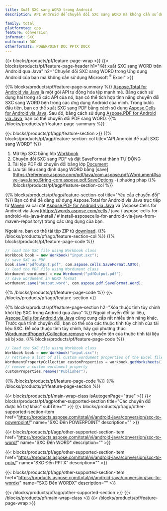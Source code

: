 ```yaml
---
title: Xuất SXC sang WORD trong Android
description: API Android để chuyển đổi SXC sang WORD mà không cần sử dụng Microsoft Word

family: total
platformtag: cpp
feature: conversion
informat: SXC
outformat: DOC
otherformats: POWERPOINT DOC PPTX DOCX
---
```

{{< blocks/products/pf/feature-page-wrap >}}
{{< blocks/products/pf/feature-page-header h1="Kết xuất SXC sang WORD trên Android qua Java" h2="Chuyển đổi SXC sang WORD trong Ứng dụng Android của bạn mà không cần sử dụng Microsoft <sup>&reg;</sup> Excel" >}}

{{% blocks/products/pf/feature-page-summary %}}
[Aspose.Total for Android via Java](https://products.aspose.com/total/android-java/) là một gói API tự động hóa tệp mạnh mẽ. Bằng cách sử dụng hai trong số các API của nó, bạn có thể tích hợp tính năng chuyển đổi SXC sang WORD bên trong các ứng dụng Android của mình. Trong bước đầu tiên, bạn có thể xuất SXC sang PDF bằng cách sử dụng [Aspose.Cells for Android via Java](https://products.aspose.com/cells/android-java/). Sau đó, bằng cách sử dụng [Aspose.PDF for Android via Java](https://products.aspose.com/pdf/android-java/), bạn có thể chuyển đổi PDF sang WORD. 
{{% /blocks/products/pf/feature-page-summary  %}}

{{< blocks/products/pf/agp/feature-section >}}
{{% blocks/products/pf/agp/feature-section-col title="API Android để xuất SXC sang WORD" %}}
1. Mở tệp SXC bằng lớp [Workbook](https://reference.aspose.com/cells/java/com.aspose.cells/Workbook)
2. Chuyển đổi SXC sang PDF và đặt SaveFormat thành TỰ ĐỘNG
3. Tải tệp PDF đã chuyển đổi bằng lớp [Document](https://reference.aspose.com/pdf/java/com.aspose.pdf/Wordument)
4. Lưu tài liệu sang định dạng WORD bằng [save](https://reference.aspose.com/pdf/java/com.aspose.pdf/Wordument#save-java.lang.String-com.aspose.pdf.SaveOptions -) phương pháp
{{% /blocks/products/pf/agp/feature-section-col %}}

{{% blocks/products/pf/agp/feature-section-col title="Yêu cầu chuyển đổi" %}}
Bạn có thể dễ dàng sử dụng Aspose.Total for Android via Java trực tiếp từ [Maven](https://releases.aspose.com/total/java/) và cài đặt [Aspose.PDF for Android via Java](https://words.aspose.com/pdf/androidjava/installation/) và [Aspose.Cells for Android via Java](https://words.aspose.com/cells / java / aspose-cells-for-android-via-java-install / # install-asposecells-for-android-via-java-from-maven-repository) trong các ứng dụng của bạn.

Ngoài ra, bạn có thể tải tệp ZIP từ [download](https://releases.aspose.com/total/androidjava).
{{% /blocks/products/pf/agp/feature-section-col %}}
{{% blocks/products/pf/feature-page-code %}}

```java
// load the SXC file using Workbook class
Workbook book = new Workbook("input.sxc");
// save SXC as PDF
book.save("pdfOutput.pdf", com.aspose.cells.SaveFormat.AUTO);
// load the PDF file using Wordument class
Wordument wordument = new Wordument("pdfOutput.pdf");
// save wordument in WORD format
wordument.save("output.word", com.aspose.pdf.SaveFormat.Word);    
```


{{% /blocks/products/pf/feature-page-code %}}
{{< /blocks/products/pf/agp/feature-section >}}

{{% blocks/products/pf/feature-page-section  h2="Xóa thuộc tính tùy chỉnh khỏi tệp SXC trong Android qua Java" %}}
Ngoài chuyển đổi tài liệu, [Aspose.Cells for Android via Java](https://products.aspose.com/cells/android-java/) cũng cung cấp rất nhiều tính năng khác. Trước quá trình chuyển đổi, bạn có thể xóa các thuộc tính tùy chỉnh của tài liệu SXC. Để xóa thuộc tính tùy chỉnh, hãy gọi phương thức [WordumentPropertyCollection.remove](https://reference.aspose.com/cells/java/com.aspose.cells/wordumentpropertycollection#remove (java.lang.String)) và chuyển tên của thuộc tính tài liệu sẽ bị xóa.
{{% blocks/products/pf/feature-page-code %}}

```java
// load the SXC file using Workbook class
Workbook book = new Workbook("input.sxc");
// retrieve a list of all custom wordument properties of the Excel file
WordumentPropertyCollection customProperties = workbook.getWorksheets().getCustomWordumentProperties();
// remove a custom wordument property
customProperties.remove("Publisher"); 
```

{{% /blocks/products/pf/feature-page-code  %}}
{{% /blocks/products/pf/feature-page-section %}}

{{< blocks/products/pf/main-wrap-class isAutogenPage="true" >}}
{{< blocks/products/pf/agp/other-supported-section title="Các chuyển đổi được hỗ trợ khác" subTitle="" >}}
{{< blocks/products/pf/agp/other-supported-section-item href="https://products.aspose.com/total/vi/android-java/conversion/sxc-to-powerpoint/" name="SXC Đến POWERPOINT" description="" >}}

{{< blocks/products/pf/agp/other-supported-section-item href="https://products.aspose.com/total/vi/android-java/conversion/sxc-to-word/" name="SXC Đến WORD" description="" >}}

{{< blocks/products/pf/agp/other-supported-section-item href="https://products.aspose.com/total/vi/android-java/conversion/sxc-to-pptx/" name="SXC Đến PPTX" description="" >}}

{{< blocks/products/pf/agp/other-supported-section-item href="https://products.aspose.com/total/vi/android-java/conversion/sxc-to-wordx/" name="SXC Đến WORDX" description="" >}}


{{< /blocks/products/pf/agp/other-supported-section >}}
{{< /blocks/products/pf/main-wrap-class >}}
{{< /blocks/products/pf/feature-page-wrap >}}